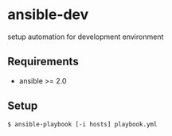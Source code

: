 # ansible-dev
setup automation for development environment

## Requirements

* ansible >= 2.0

## Setup

```
$ ansible-playbook [-i hosts] playbook.yml
```
